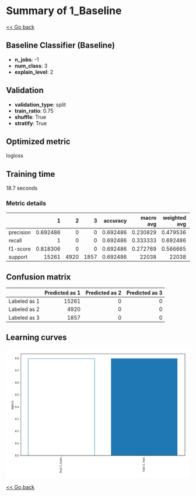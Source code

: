 # Summary of 1_Baseline

[<< Go back](../README.md)


## Baseline Classifier (Baseline)
- **n_jobs**: -1
- **num_class**: 3
- **explain_level**: 2

## Validation
 - **validation_type**: split
 - **train_ratio**: 0.75
 - **shuffle**: True
 - **stratify**: True

## Optimized metric
logloss

## Training time

18.7 seconds

### Metric details
|           |            1 |    2 |    3 |   accuracy |    macro avg |   weighted avg |   logloss |
|:----------|-------------:|-----:|-----:|-----------:|-------------:|---------------:|----------:|
| precision |     0.692486 |    0 |    0 |   0.692486 |     0.230829 |       0.479536 |  0.797673 |
| recall    |     1        |    0 |    0 |   0.692486 |     0.333333 |       0.692486 |  0.797673 |
| f1-score  |     0.818306 |    0 |    0 |   0.692486 |     0.272769 |       0.566665 |  0.797673 |
| support   | 15261        | 4920 | 1857 |   0.692486 | 22038        |   22038        |  0.797673 |


## Confusion matrix
|              |   Predicted as 1 |   Predicted as 2 |   Predicted as 3 |
|:-------------|-----------------:|-----------------:|-----------------:|
| Labeled as 1 |            15261 |                0 |                0 |
| Labeled as 2 |             4920 |                0 |                0 |
| Labeled as 3 |             1857 |                0 |                0 |

## Learning curves
![Learning curves](learning_curves.png)

[<< Go back](../README.md)
